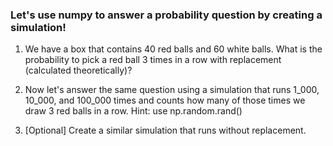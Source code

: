 ### Let's use numpy to answer a probability question by creating a simulation!

1. We have a box that contains 40 red balls and 60 white balls. What is the probability to pick a red ball 3 times in a row with replacement (calculated theoretically)?

2. Now let's answer the same question using a simulation that runs 1\_000, 10\_000, and 100\_000 times and counts how many of those times we draw 3 red balls in a row. Hint: use np.random.rand()

3. [Optional] Create a similar simulation that runs without replacement.